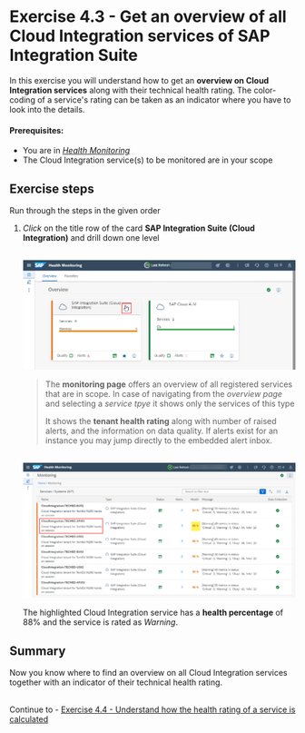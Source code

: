 # Exercise 4.3 - Get an overview of all Cloud Integration services of SAP Integration Suite

In this exercise you will understand how to get an **overview on Cloud Integration services** along with their technical health rating. The color-coding of a service's rating can be taken as an indicator where you have to look into the details. 

#### Prerequisites:

- You are in [*Health Monitoring*](https://teched22-cloudalm-003.eu10.alm.cloud.sap/shell/run?sap-ui-app-id=sap.crun.hmapp.ui#/Home)
- The Cloud Integration service(s) to be monitored are in your scope

## Exercise steps

Run through the steps in the given order

1. *Click* on the title row of the card **SAP Integration Suite (Cloud Integration)** and drill down one level

    <br>![](/exercises/ex4/images/HMDrillDownToType.png)

    >
    > The **monitoring page** offers an overview of all registered services that are in scope. In case of navigating from the *overview page* and selecting a *service tpye* it shows only the services of this type
    >
    > It shows the **tenant health rating** along with number of raised alerts, and the information on data quality. If alerts exist for an instance you may jump directly to the embedded alert inbox.

    <br>![](/exercises/ex4/images/HMDrillDownToInstance.png)

    The highlighted Cloud Integration service has a **health percentage** of 88% and the service is rated as *Warning*.
    
## Summary

Now you know where to find an overview on all Cloud Integration services together with an indicator of their technical health rating.

<br>Continue to - [Exercise 4.4 - Understand how the health rating of a service is calculated](/exercises/ex4/ex44/)
